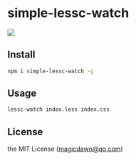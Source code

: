 # simple-lessc-watch

[![](https://img.shields.io/npm/v/simple-lessc-watch.svg)](https://www.npmjs.com/package/simple-lessc-watch)

## Install
```sh
npm i simple-lessc-watch -g
```

## Usage
```sh
lessc-watch index.less index.css
```

## License
the MIT License (magicdawn@qq.com)